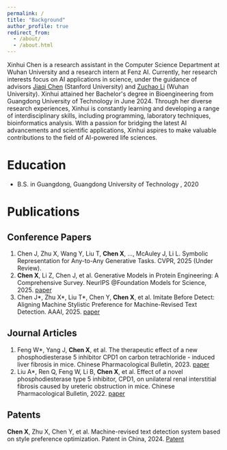 ```yaml
---
permalink: /
title: "Background"
author_profile: true
redirect_from: 
  - /about/
  - /about.html
---
```


Xinhui Chen is a research assistant in the Computer Science Department at Wuhan University and a research intern at Fenz AI. Currently, her research interests focus on AI applications in science, under the guidance of advisors [Jiaqi Chen](https://scholar.google.cz/citations?hl=zh-CN&user=Au_y5poAAAAJ) (Stanford University) and [Zuchao Li](https://scholar.google.cz/citations?hl=zh-CN&user=PyzBf5oAAAAJ) (Wuhan University). Xinhui attained her Bachelor's degree in Bioengineering from Guangdong University of Technology in June 2024. Through her diverse research experiences, Xinhui is constantly learning and developing a range of interdisciplinary skills, including programming, laboratory techniques, bioinformatics analysis. With a passion for bridging the latest AI advancements and scientific applications, Xinhui aspires to make valuable contributions to the field of AI-powered life sciences.

Education
======
* B.S. in Guangdong, Guangdong University of Technology
, 2020

Publications
======

Conference Papers
-------
1. Chen J, Zhu X, Wang Y, Liu T, **Chen X**, ..., McAuley J, Li L. Symbolic Representation for Any-to-Any Generative Tasks. CVPR, 2025 (Under Review).
2. **Chen X**, Li Z, Chen J, et al. Generative Models in Protein Engineering: A Comprehensive Survey. NeurIPS @Foundation Models for Science, 2025. [paper](https://openreview.net/forum?id=Xc7l84S0Ao)
3. Chen J*, Zhu X*, Liu T*, Chen Y, **Chen X**, et al. Imitate Before Detect: Aligning Machine Stylistic Preference for Machine-Revised Text Detection. AAAI, 2025. [paper](https://arxiv.org/abs/2412.10432)

Journal Articles
-------
1. Feng W*, Yang J, **Chen X**, et al. The therapeutic effect of a new phosphodiesterase 5 inhibitor CPD1 on carbon tetrachloride - induced liver fibrosis in mice. Chinese Pharmacological Bulletin, 2023. [paper](https://kns.cnki.net/kcms2/article/abstract?v=3uoqIhG8C44YLTlOAiTRKibYlV5Vjs7ioT0BO4yQ4m_mOgeS2ml3UKGWMbhF-o4lZR6dkdsqtvXI-yhS9T_OEtMy4FbUgCma&uniplatform=NZKPT)
2. Liu A*, Ren Q, Feng W, Li B, **Chen X**, et al. Effect of a novel phosphodiesterase type 5 inhibitor, CPD1, on unilateral renal interstitial fibrosis caused by ureteric obstruction in mice. Chinese Pharmacological Bulletin, 2022. [paper](https://kns.cnki.net/kcms/detail//34.1086.R.20221209.1428.030.html)

Patents
-------
**Chen X**, Zhu X, Chen Y, et al. Machine-revised text detection system based on style preference optimization. Patent in China, 2024. [Patent](http:/)
